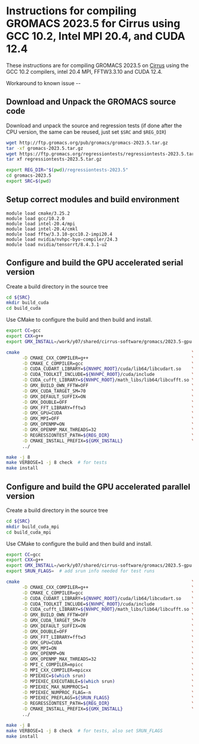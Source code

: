Instructions for compiling GROMACS 2023.5 for Cirrus using GCC 10.2, Intel MPI 20.4, and CUDA 12.4
======================================================================================================

These instructions are for compiling GROMACS 2023.5 on [Cirrus](https://www.cirrus.ac.uk)
using the GCC 10.2 compilers, intel 20.4 MPI, FFTW3.3.10 and CUDA 12.4.


Workaround to known issue -- 




Download and Unpack the GROMACS source code
-------------------------------------------

Download and unpack the source and regression tests
(if done after the CPU version, the same can be reused, just set `$SRC` and `$REG_DIR`)

```bash
wget http://ftp.gromacs.org/pub/gromacs/gromacs-2023.5.tar.gz
tar -xf gromacs-2023.5.tar.gz
wget https://ftp.gromacs.org/regressiontests/regressiontests-2023.5.tar.gz
tar xf regressiontests-2023.5.tar.gz

export REG_DIR="$(pwd)/regressiontests-2023.5"
cd gromacs-2023.5
export SRC=$(pwd)
```

Setup correct modules and build environment
-------------------------------------------

```
module load cmake/3.25.2
module load gcc/10.2.0
module load intel-20.4/mpi
module load intel-20.4/cmkl
module load fftw/3.3.10-gcc10.2-impi20.4
module load nvidia/nvhpc-byo-compiler/24.3
module load nvidia/tensorrt/8.4.3.1-u2
```

Configure and build the GPU accelerated serial version
------------------------------------------------------

Create a build directory in the source tree

```bash
cd ${SRC}
mkdir build_cuda
cd build_cuda
```

Use CMake to configure the build and then build and install.

```bash
export CC=gcc
export CXX=g++
export GMX_INSTALL=/work/y07/shared/cirrus-software/gromacs/2023.5-gpu

cmake                                                                 \
      -D CMAKE_CXX_COMPILER=g++                                       \
      -D CMAKE_C_COMPILER=gcc                                         \
      -D CUDA_CUDART_LIBRARY=${NVHPC_ROOT}/cuda/lib64/libcudart.so    \
      -D CUDA_TOOLKIT_INCLUDE=${NVHPC_ROOT}/cuda/include              \
      -D CUDA_cufft_LIBRARY=${NVHPC_ROOT}/math_libs/lib64/libcufft.so \
      -D GMX_BUILD_OWN_FFTW=OFF                                       \
      -D GMX_CUDA_TARGET_SM=70                                        \
      -D GMX_DEFAULT_SUFFIX=ON                                        \
      -D GMX_DOUBLE=OFF                                               \
      -D GMX_FFT_LIBRARY=fftw3                                        \
      -D GMX_GPU=CUDA                                                 \
      -D GMX_MPI=OFF                                                  \
      -D GMX_OPENMP=ON                                                \
      -D GMX_OPENMP_MAX_THREADS=32                                    \
      -D REGRESSIONTEST_PATH=${REG_DIR}                               \
      -D CMAKE_INSTALL_PREFIX=${GMX_INSTALL}                          \
      ../

make -j 8
make VERBOSE=1 -j 8 check  # for tests
make install
```



Configure and build the GPU accelerated parallel version
--------------------------------------------------------

Create a build directory in the source tree

```bash
cd ${SRC}
mkdir build_cuda_mpi
cd build_cuda_mpi
```

Use CMake to configure the build and then build and install.

```bash
export CC=gcc
export CXX=g++
export GMX_INSTALL=/work/y07/shared/cirrus-software/gromacs/2023.5-gpu
export SRUN_FLAGS=  # add srun info needed for test runs

cmake                                                                 \
      -D CMAKE_CXX_COMPILER=g++                                       \
      -D CMAKE_C_COMPILER=gcc                                         \
      -D CUDA_CUDART_LIBRARY=${NVHPC_ROOT}/cuda/lib64/libcudart.so    \
      -D CUDA_TOOLKIT_INCLUDE=${NVHPC_ROOT}/cuda/include              \
      -D CUDA_cufft_LIBRARY=${NVHPC_ROOT}/math_libs/lib64/libcufft.so \
      -D GMX_BUILD_OWN_FFTW=OFF                                       \
      -D GMX_CUDA_TARGET_SM=70                                        \
      -D GMX_DEFAULT_SUFFIX=ON                                        \
      -D GMX_DOUBLE=OFF                                               \
      -D GMX_FFT_LIBRARY=fftw3                                        \
      -D GMX_GPU=CUDA                                                 \
      -D GMX_MPI=ON                                                   \
      -D GMX_OPENMP=ON                                                \
      -D GMX_OPENMP_MAX_THREADS=32                                    \
      -D MPI_C_COMPILER=mpicc                                         \
      -D MPI_CXX_COMPILER=mpicxx                                      \
      -D MPIEXEC=$(which srun)                                        \
      -D MPIEXEC_EXECUTABLE=$(which srun)                             \
      -D MPIEXEC_MAX_NUMPROCS=1                                       \
      -D MPIEXEC_NUMPROC_FLAG=-n                                      \
      -D MPIEXEC_PREFLAGS=${SRUN_FLAGS}                               \
      -D REGRESSIONTEST_PATH=${REG_DIR}                               \
      -D CMAKE_INSTALL_PREFIX=${GMX_INSTALL}                          \
      ../

make -j 8
make VERBOSE=1 -j 8 check  # for tests, also set SRUN_FLAGS
make install
```



